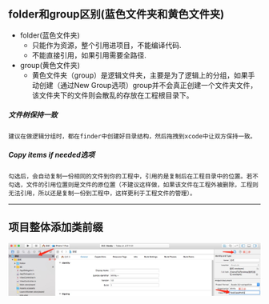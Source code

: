 ## folder和group区别(蓝色文件夹和黄色文件夹)
* folder(蓝色文件夹)
	* 只能作为资源，整个引用进项目，不能编译代码.
	* 不能直接引用，如果引用需要全路径.
* group(黄色文件夹)
	* 黄色文件夹（group）是逻辑文件夹，主要是为了逻辑上的分组，如果手动创建（通过New Group选项）group并不会真正创建一个文件夹文件，该文件夹下的文件则会散乱的存放在工程根目录下。
##### 文件树保持一致
	建议在做逻辑分组时，都在finder中创建好目录结构，然后拖拽到xcode中让双方保持一致。
##### Copy items if needed选项
	勾选后，会自动复制一份相同的文件到你的工程中，引用的是复制后在工程目录中的位置。若不勾选，文件的引用位置则是文件的原位置（不建议这样做，如果该文件在工程外被删除，工程则无法引用，所以还是复制一份到工程中，这样更利于工程文件的管理）。

***

## 项目整体添加类前缀
![image](https://github.com/LCJ-MinYa/javascript/blob/master/IOS/img/class_prefix.png)<br />

